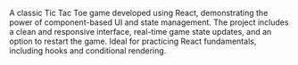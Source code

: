 A classic Tic Tac Toe game developed using React, demonstrating the power of component-based UI and state management. The project includes a clean and responsive interface, real-time game state updates, and an option to restart the game. Ideal for practicing React fundamentals, including hooks and conditional rendering.
